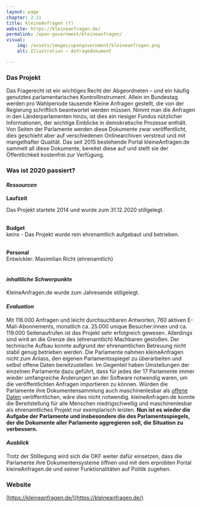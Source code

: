 ```yaml
---
layout: page
chapter: 2.21
title: kleineAnfragen (†)
website: https://kleineanfragen.de/
permalink: /open-government/kleineanfragen/
visual:
    img: /assets/images/opengovernment/kleineanfragen.png
    alt: Illustration – Anfragedokument

---
```


### Das Projekt

Das Fragerecht ist ein wichtiges Recht der Abgeordneten – und ein häufig genutztes parlamentarisches Kontrollinstrument. Allein im Bundestag werden pro Wahlperiode tausende Kleine Anfragen gestellt, die von der Regierung schriftlich beantwortet werden müssen. Nimmt man die Anfragen in den Länderparlamenten hinzu, ist dies ein riesiger Fundus nützlicher Informationen, der wichtige Einblicke in demokratische Prozesse enthält. Von Seiten der Parlamente werden diese Dokumente zwar veröffentlicht, dies geschieht aber auf verschiedenen Onlinearchiven verstreut und mit mangelhafter Qualität. Das seit 2015 bestehende Portal kleineAnfragen.de sammelt all diese Dokumente, bereitet diese auf und stellt sie der Öffentlichkeit kostenfrei zur Verfügung.

### Was ist 2020 passiert?

#### *Ressourcen*

  **Laufzeit** <br>
  
  Das Projekt startete 2014 und wurde zum 31.12.2020 stillgelegt.<br><br>

  **Budget** <br>
  keins - Das Projekt wurde rein ehrenamtlich aufgebaut und betrieben.<br><br>

  **Personal** <br>
  Entwickler: Maximilian Richt (ehrenamtlich)<br><br>

#### *inhaltliche Schwerpunkte*
KleineAnfragen.de wurde zum Jahresende stillgelegt. 

#### *Evaluation*
Mit 116.000 Anfragen und leicht durchsuchbaren Antworten, 760 aktiven E-Mail-Abonnements, monatlich ca. 25.000 unique Besucher:innen und ca. 119.000 Seitenaufrufen ist das Projekt sehr erfolgreich gewesen. Allerdings sind wird an die Grenze des (ehrenamtlich) Machbaren gestoßen. Der technische Aufbau konnte aufgrund der ehrenamtlichen Betreuung nicht stabil genug betrieben werden. Die Parlamente nahmen kleineAnfragen nicht zum Anlass, den eigenen Parlamentsspiegel zu überarbeiten und selbst offene Daten bereitzustellen. Im Gegenteil haben Umstellungen der einzelnen Parlamente dazu geführt, dass für jedes der 17 Parlamente immer wieder umfangreiche Änderungen an der Software notwendig waren, um die veröffentlichten Anfragen importieren zu können. Würden die Parlamente ihre Dokumentensammlung auch maschinenlesbar als [offene Daten](https://okfn.de/themen/open_data/) veröffentlichen, wäre dies nicht notwendig.  kleineAnfragen.de konnte die Bereitstellung für alle Menschen niedrigschwellig und maschinenlesbar als ehrenamtliches Projekt nur exemplarisch leisten. **Nun ist es wieder die Aufgabe der Parlamente und insbesondere die des Parlamentsspiegels, der die Dokumente aller Parlamente aggregieren soll, die Situation zu verbessern.**

#### *Ausblick*
Trotz der Stilllegung wird sich die OKF weiter dafür einsetzen, dass die Parlamente ihre Dokumentensysteme öffnen und mit dem erprobten Portal kleineAnfragen.de und seiner Funktionalitäten auf Politik zugehen.

### Website

[https://kleineanfragen.de/](https://kleineanfragen.de/)
